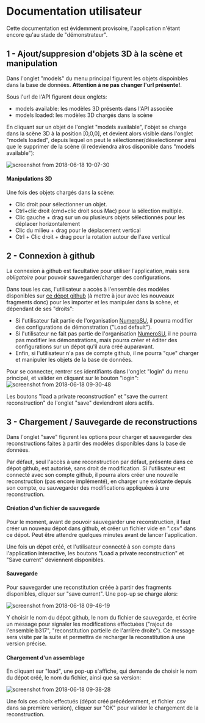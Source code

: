 # Documentation utilisateur
Cette documentation est évidemment provisoire, l'application n'étant encore qu'au stade de "démonstrateur".

## 1 - Ajout/suppresion d'objets 3D à la scène et manipulation
Dans l'onglet "models" du menu principal figurent les objets dispoinbles dans la base de données. **Attention à ne pas changer l'url présente!**.

Sous l'url de l'API figurent deux onglets: 
* models available: les modèles 3D présents dans l'API associée
* models loaded: les modèles 3D chargés dans la scène

En cliquant sur un objet de l'onglet "models available", l'objet se charge dans la scène 3D à la position [0,0,0], et devient alors visible dans l'onglet "models loaded", depuis lequel on peut le sélectionner/déselectionner ainsi que le supprimer de la scène (il redeviendra alros disponible dans "models available"):

![screenshot from 2018-06-18 10-07-30](https://user-images.githubusercontent.com/11873158/41525171-5fb614fc-72e0-11e8-9798-be71d889e475.jpg)

#### Manipulations 3D
Une fois des objets chargés dans la scène:
* Clic droit pour sélectionner un objet.
* Ctrl+clic droit (cmd+clic droit sous Mac) pour la sélection multiple.
* Clic gauche + drag sur un ou plusieurs objets sélectionnés pour les déplacer horizontalement
* Clic du milieu + drag pour le déplacement vertical
* Ctrl + Clic droit + drag pour la rotation autour de l'axe vertical


## 2 - Connexion à github
La connexion à github est facultative pour utiliser l'application, mais sera  *obligatoire* pour pouvoir sauvegarder/charger des configurations.

Dans tous les cas, l'utilisateur a accès à l'ensemble des modèles disponibles sur [ce dépot github](https://github.com/NumeroSU/models-database) (à mettre à jour avec les nouveaux fragments donc) pour les importer et les manipuler dans la scène, et dépendant de ses "droits":

* Si l'utilisateur fait partie de l'organisation [NumeroSU](https://github.com/NumeroSU), il pourra modifier des configurations de démonstration ("Load default").
* Si l'utilisateur ne fait pas partie de l'organisation [NumeroSU](https://github.com/NumeroSU), il ne pourra pas modifier les démonstrations, mais pourra créer et éditer des configurations sur un dépot qu'il aura créé auparavant.
* Enfin, si l'utilisateur n'a pas de compte github, il ne pourra "que" charger et manipuler les objets de la base de données.

Pour se connecter, rentrer ses identifiants dans l'onglet "login" du menu principal, et valider en cliquant sur le bouton "login":
![screenshot from 2018-06-18 09-30-48](https://user-images.githubusercontent.com/11873158/41523725-50e6fd74-72db-11e8-8b99-ba6477495a88.jpg)


Les boutons "load a private reconstruction" et "save the current reconstruction" de l'onglet "save" deviendront alors actifs.

## 3 - Chargement / Sauvegarde de reconstructions
Dans l'onglet "save" figurent les options pour charger et sauvegarder des reconstructions faites à partir des modèles disponibles dans la base de données.

Par défaut, seul l'accès à une reconstruction par défaut, présente dans ce dépot github, est autorisé, sans droit de modification.
Si l'utilisateur est connecté avec son compte github, il pourra alors créer une nouvelle reconstruction (pas encore implémenté), en charger une existante depuis son compte, ou sauvegarder des modifications appliquées à une reconstruction.

#### Création d'un fichier de sauvegarde
Pour le moment, avant de pouvoir sauvegarder une reconstruction, il faut créer un nouveau dépot dans github, et créer un fichier vide en ".csv" dans ce dépot. Peut être attendre quelques minutes avant de lancer l'application.

Une fois un dépot créé, et l'utilisateur connecté à son compte dans l'application interactive, les boutons "Load a private reconstruction" et "Save current" deviennent disponibles.

#### Sauvegarde 
Pour sauvegarder une reconstitution créée à partir des fragments disponibles, cliquer sur "save current". Une pop-up se charge alors:

![screenshot from 2018-06-18 09-46-19](https://user-images.githubusercontent.com/11873158/41524316-587415a2-72dd-11e8-8ffc-d22c1e77d819.jpg)

Y choisir le nom du dépot github, le nom du fichier de sauvegarde, et écrire un message pour signaler les modifications effectuées ("rajout de l'ensemble b317", "reconstitution partielle de l'arrière droite"). Ce message sera visite par la suite et permettra de recharger la reconstitution à une version précise.


#### Chargement d'un assemblage
 En cliquant sur "load", une pop-up s'affiche, qui demande de choisir le nom du dépot créé, le nom du fichier, ainsi que sa version:

![screenshot from 2018-06-18 09-38-28](https://user-images.githubusercontent.com/11873158/41524015-4701829c-72dc-11e8-9589-4dc0fed60059.jpg)

Une fois ces choix effectués (dépot créé précédemment, et fichier .csv dans sa première version), cliquer sur "OK" pour valider le chargement de la reconstruction.

